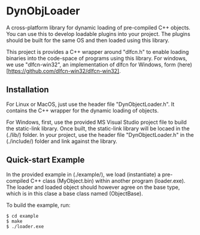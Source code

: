 # DynObjLoader
A cross-platform library for dynamic loading of pre-compiled C++ objects. You can use this to develop loadable plugins into your project. The plugins should be built for the same OS and then loaded using this library.

This project is provides a C++ wrapper around "dlfcn.h" to enable loading binaries into the code-space of programs using this library. For windows, we use "dlfcn-win32", an implementation of dlfcn for Windows, form (here)[https://github.com/dlfcn-win32/dlfcn-win32].  


## Installation

For Linux or MacOS, just use the header file "DynObjectLoader.h".
It contains the C++ wrapper for the dynamic loading of objects.

For Windows, first, use the provided MS Visual Studio project file to build the static-link library.
Once built, the static-link library will be locaed in the (./lib/) folder.
In your project, use the header file "DynObjectLoader.h" in the (./include/) folder and link against the library.


## Quick-start Example

In the provided example in (./example/), we load (instantiate) a pre-compiled C++ class (MyObject.bin) within another program (loader.exe). The loader and loaded object should however agree on the base type, which is in this clase a base class named (ObjectBase).

To build the example, run:

```
$ cd example
$ make
$ ./loader.exe
```